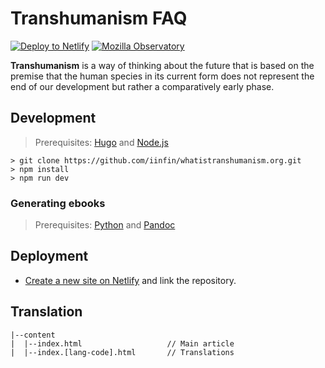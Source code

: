 # Transhumanism FAQ

[![Deploy to Netlify](https://img.shields.io/badge/deploy%20to-Netlify-000000.svg?style=flat&colorA=000000)](https://app.netlify.com/start/deploy?repository=https://github.com/iinfin/whatistranshumanism.org&stack=cms)
[![Mozilla Observatory](https://img.shields.io/mozilla-observatory/grade-score/hbp.netlify.com.svg?style=flat&colorA=000000&colorB=000000)](https://observatory.mozilla.org/analyze/transhumanism.netlify.com)


**Transhumanism** is a way of thinking about the future that is based on the premise that the human species in its current form does not represent the end of our development but rather a comparatively early phase.

## Development

> Prerequisites: [Hugo](https://gohugo.io/getting-started/installing) and [Node.js](https://nodejs.org/en/download/current)

```
> git clone https://github.com/iinfin/whatistranshumanism.org.git
> npm install
> npm run dev
```

### Generating ebooks

> Prerequisites: [Python](https://python.org/downloads) and [Pandoc](https://pandoc.org/installing.html)

## Deployment

- [Create a new site on Netlify](https://app.netlify.com/start) and link the repository.

## Translation

```
|--content
|  |--index.html                   // Main article
|  |--index.[lang-code].html       // Translations
```

